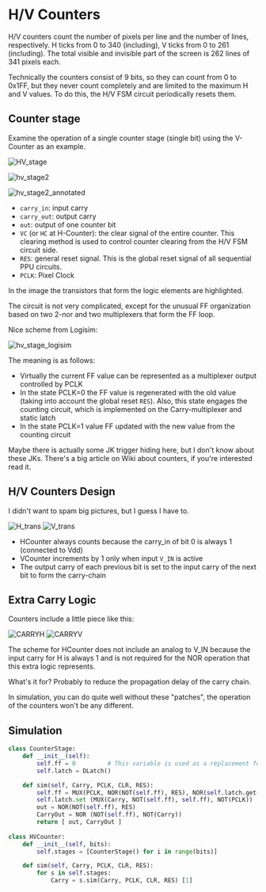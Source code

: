 # H/V Counters

H/V counters count the number of pixels per line and the number of lines, respectively. H ticks from 0 to 340 (including), V ticks from 0 to 261 (including). The total visible and invisible part of the screen is 262 lines of 341 pixels each.

Technically the counters consist of 9 bits, so they can count from 0 to 0x1FF, but they never count completely and are limited to the maximum H and V values. To do this, the H/V FSM circuit periodically resets them.

## Counter stage

Examine the operation of a single counter stage (single bit) using the V-Counter as an example.

![HV_stage](/BreakingNESWiki/imgstore/HV_stage.jpg)

![hv_stage2](/BreakingNESWiki/imgstore/hv_stage2.jpg)

![hv_stage2_annotated](/BreakingNESWiki/imgstore/hv_stage2_annotated.jpg)

- `carry_in`: input carry
- `carry_out`: output carry
- `out`: output of one counter bit
- `VC` (or `HC` at H-Counter): the clear signal of the entire counter. This clearing method is used to control counter clearing from the H/V FSM circuit side.
- `RES`: general reset signal. This is the global reset signal of all sequential PPU circuits.
- `PCLK`: Pixel Clock

In the image the transistors that form the logic elements are highlighted.

The circuit is not very complicated, except for the unusual FF organization based on two 2-nor and two multiplexers that form the FF loop.

Nice scheme from Logisim:

![hv_stage_logisim](/BreakingNESWiki/imgstore/hv_stage_logisim.jpg)

The meaning is as follows:
- Virtually the current FF value can be represented as a multiplexer output controlled by PCLK
- In the state PCLK=0 the FF value is regenerated with the old value (taking into account the global reset `RES`). Also, this state engages the counting circuit, which is implemented on the Carry-multiplexer and static latch
- In the state PCLK=1 value FF updated with the new value from the counting circuit

Maybe there is actually some JK trigger hiding here, but I don't know about these JKs. There's a big article on Wiki about counters, if you're interested read it.

## H/V Counters Design

I didn't want to spam big pictures, but I guess I have to.

![H_trans](/BreakingNESWiki/imgstore/H_trans.jpg) ![V_trans](/BreakingNESWiki/imgstore/V_trans.jpg)

- HCounter always counts because the carry_in of bit 0 is always 1 (connected to Vdd)
- VCounter increments by 1 only when input `V_IN` is active
- The output carry of each previous bit is set to the input carry of the next bit to form the carry-chain

## Extra Carry Logic

Counters include a little piece like this:

![CARRYH](/BreakingNESWiki/imgstore/CARRYH.jpg) ![CARRYV](/BreakingNESWiki/imgstore/CARRYV.jpg)

The scheme for HCounter does not include an analog to V_IN because the input carry for H is always 1 and is not required for the NOR operation that this extra logic represents.

What's it for? Probably to reduce the propagation delay of the carry chain.

In simulation, you can do quite well without these "patches", the operation of the counters won't be any different.

## Simulation

```python
class CounterStage:
	def __init__(self):
		self.ff = 0 		# This variable is used as a replacement for the hybrid FF built on MUX
		self.latch = DLatch()		

	def sim(self, Carry, PCLK, CLR, RES):
		self.ff = MUX(PCLK, NOR(NOT(self.ff), RES), NOR(self.latch.get(), CLR))
		self.latch.set (MUX(Carry, NOT(self.ff), self.ff), NOT(PCLK))
		out = NOR(NOT(self.ff), RES)
		CarryOut = NOR (NOT(self.ff), NOT(Carry))
		return [ out, CarryOut ]
		
class HVCounter:
	def __init__(self, bits):
		self.stages = [CounterStage() for i in range(bits)]

	def sim(self, Carry, PCLK, CLR, RES):
		for s in self.stages:
			Carry = s.sim(Carry, PCLK, CLR, RES) [1]
```

